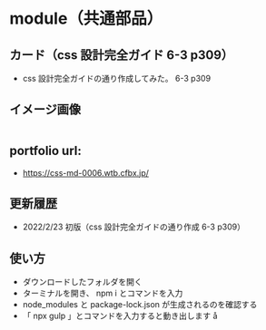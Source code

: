 # module（共通部品）

## カード（css 設計完全ガイド 6-3 p309）

- css 設計完全ガイドの通り作成してみた。 6-3 p309

## イメージ画像

<img src="https://css-md-0006.wtb.cfbx.jp/images/md-card-001.jpg" alt="" title="" width="">

## portfolio url:

- https://css-md-0006.wtb.cfbx.jp/

## 更新履歴

- 2022/2/23 初版（css 設計完全ガイドの通り作成 6-3 p309）

## 使い方

- ダウンロードしたフォルダを開く
- ターミナルを開き、 npm i とコマンドを入力
- node_modules と package-lock.json が生成されるのを確認する
- 「 npx gulp 」とコマンドを入力すると動き出します
  å
